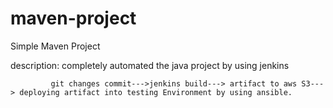 # maven-project

Simple Maven Project

description:
             completely automated the java project by using jenkins 
             
             git changes commit--->jenkins build---> artifact to aws S3---> deploying artifact into testing Environment by using ansible.
